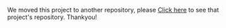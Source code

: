  We moved this project to another repository, please [Click here](https://github.com/sarvdny/tech-news-trained-AI-chatbot.git) to see that project's repository. Thankyou!
